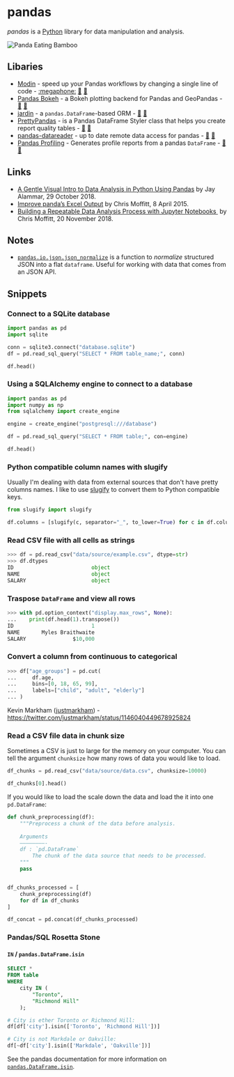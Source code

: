 # pandas

<dfn>pandas</dfn> is a [Python][1] library for data manipulation and analysis.

![Panda Eating Bamboo][image-1]

## Libaries

-   [Modin][2] - speed up your Pandas workflows by changing a single line of code - [:megaphone:][3] [:octopus:][4] [:snake:][5]
-   [Pandas Bokeh][6] - a Bokeh plotting backend for Pandas and GeoPandas - [:octopus:][7] [:snake:][8]
-   [jardin][9] - a `pandas.DataFrame`-based ORM - [:octopus:][10] [:snake:][11]
-   [PrettyPandas][12] - is a Pandas DataFrame Styler class that helps you create report quality tables - [:octopus:][13] [:snake:][14]
-   [pandas-datareader](https://pydata.github.io/pandas-datareader/) - up to date remote data access for pandas - [:octopus:](https://github.com/pydata/pandas-datareader) [:snake:](https://pypi.org/project/pandas-datareader/)
-   [Pandas Profiling](https://github.com/pandas-profiling/pandas-profiling "Pandas Profiling on GitHub") - Generates profile reports from a pandas `DataFrame` - [:octopus:](https://github.com/pandas-profiling/pandas-profiling "Pandas Profiling on GitHub") [:snake:](https://pypi.org/project/pandas-profiling/ "Pandas Profiling on PyPi")

## Links

-   [A Gentle Visual Intro to Data Analysis in Python Using Pandas][15] by Jay Alammar, 29 October 2018.
-   [Improve panda’s Excel Output][16] by Chris Moffitt, 8 April 2015.
-   [Building a Repeatable Data Analysis Process with Jupyter Notebooks ][17] by Chris Moffitt, 20 November 2018.

## Notes

-   [`pandas.io.json.json_normalize`][18] is a function to _normalize_ structured JSON into a flat `dataframe`. Useful for working with data that comes from an JSON API.

## Snippets

### Connect to a SQLite database

```python
import pandas as pd
import sqlite

conn = sqlite3.connect("database.sqlite")
df = pd.read_sql_query("SELECT * FROM table_name;", conn)

df.head()
```

### Using a SQLAlchemy engine to connect to a database

```python
import pandas as pd
import numpy as np
from sqlalchemy import create_engine

engine = create_engine("postgresql:///database")

df = pd.read_sql_query("SELECT * FROM table;", con=engine)

df.head()
```

### Python compatible column names with slugify

Usually I'm dealing with data from external sources that don't have pretty columns names. I like to use [slugify][19] to convert them to Python compatible keys.

```python
from slugify import slugify

df.columns = [slugify(c, separator="_", to_lower=True) for c in df.columns]
```

### Read CSV file with all cells as strings

```python
>>> df = pd.read_csv("data/source/example.csv", dtype=str)
>>> df.dtypes
ID                         object
NAME                       object
SALARY                     object
```

### Traspose `DataFrame` and view all rows

```python
>>> with pd.option_context("display.max_rows", None):
...    print(df.head(1).transpose())
ID                         1
NAME       Myles Braithwaite
SALARY               $10,000
```

### Convert a column from continuous to categorical

```python
>>> df["age_groups"] = pd.cut(
...     df.age,
...     bins=[0, 18, 65, 99],
...     labels=["child", "adult", "elderly"]
... )
```

Kevin Markham ([justmarkham](https://twitter.com/justmarkham)) - <https://twitter.com/justmarkham/status/1146040449678925824>

### Read a CSV file data in chunk size

Sometimes a CSV is just to large for the memory on your computer. You can tell the argument `chunksize` how many rows of data you would like to load. 

```python
df_chunks = pd.read_csv("data/source/data.csv", chunksize=10000)

df_chunks[0].head()
```

If you would like to load the scale down the data and load the it into one `pd.DataFrame`:

```python
def chunk_preprocessing(df):
    """Preprocess a chunk of the data before analysis.
    
    Arguments
    ————————-
    df : `pd.DataFrame`
        The chunk of the data source that needs to be processed.
    """
    pass


df_chunks_processed = [
    chunk_preprocessing(df)
    for df in df_chunks
]

df_concat = pd.concat(df_chunks_processed)
```

### Pandas/SQL Rosetta Stone

#### `IN` / `pandas.DataFrame.isin`

```sql
SELECT *
FROM table
WHERE
    city IN (
        "Toronto",
        "Richmond Hill"
    );
```

```python
# City is ether Toronto or Richmond Hill:
df[df['city'].isin(['Toronto', 'Richmond Hill'])]

# City is not Markdale or Oakville:
df[~df['city'].isin(['Markdale', 'Oakville'])]
```

See the pandas documentation for more information on [`pandas.DataFrame.isin`][20].

[1]: README.md

[2]: https://modin.readthedocs.io/en/latest/

[3]: https://rise.cs.berkeley.edu/blog/modin-pandas-on-ray-october-2018/ "Modin (Pandas on Ray)"

[4]: https://github.com/modin-project/modin/ "Modin on GitHub"

[5]: https://pypi.org/project/modin/ "Modin on PyPi"

[6]: https://github.com/PatrikHlobil/Pandas-Bokeh

[7]: https://github.com/PatrikHlobil/Pandas-Bokeh "Pandas Bokeh on GitHub"

[8]: https://pypi.org/project/pandas-bokeh/ "Pandas Bokeh on PyPi"

[9]: https://jardin.readthedocs.io/en/latest/

[10]: https://github.com/instacart/jardin "jardin on GitHub"

[11]: https://pypi.org/project/jardin/ "jardin on PyPi"

[12]: https://prettypandas.readthedocs.io/en/latest/

[13]: https://github.com/HHammond/PrettyPandas "PrettyPandas on GitHub"

[14]: https://pypi.org/project/prettypandas/ "PrettyPandas on PyPi"

[15]: https://jalammar.github.io/gentle-visual-intro-to-data-analysis-python-pandas/

[16]: http://pbpython.com/improve-pandas-excel-output.html

[17]: http://pbpython.com/notebook-process.html

[18]: https://pandas.pydata.org/pandas-docs/stable/generated/pandas.io.json.json_normalize.html

[19]: https://pypi.python.org/pypi/awesome-slugify

[20]: https://pandas.pydata.org/pandas-docs/stable/generated/pandas.DataFrame.isin.html

[image-1]: ../../assets/gifs/panda-eating.gif
